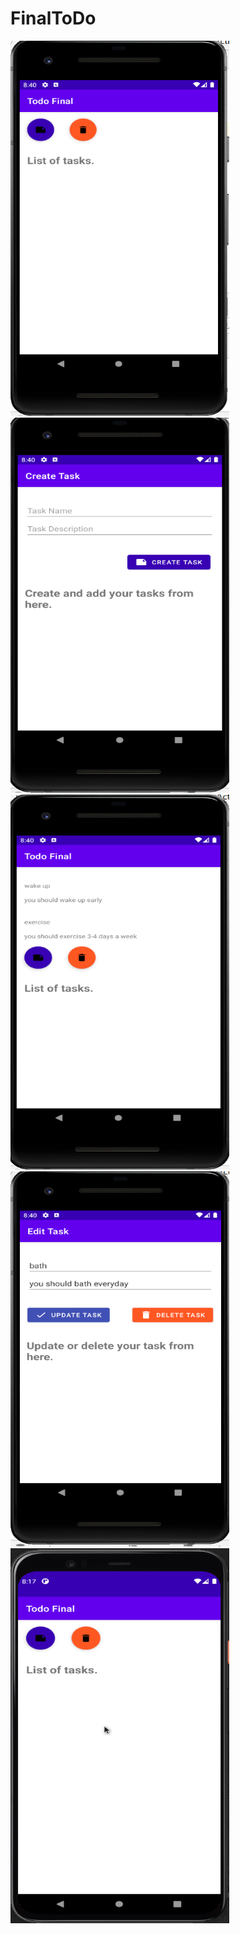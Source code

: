 # FinalToDo
<img src="./homepage.png" alt="alt text" width="350" height="600">
<img src="./create.png" alt="alt text" width="350" height="600">
<img src="./created task.png" alt="alt text" width="350" height="600">
<img src="./update and delete.png" alt="alt text" width="350" height="600">
<img src="./gifoftodo.gif" alt="alt text" width="350" height="600">

